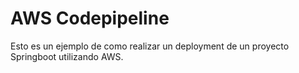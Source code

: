 # AWS Codepipeline

Esto es un ejemplo de como realizar un deployment de un proyecto Springboot utilizando AWS.